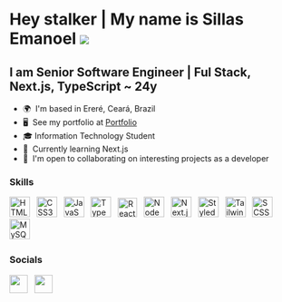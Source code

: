 Hey stalker | My name is Sillas Emanoel  ![](https://user-images.githubusercontent.com/18350557/176309783-0785949b-9127-417c-8b55-ab5a4333674e.gif)
============================================================================================================================================

I am Senior Software Engineer | Ful Stack, Next.js, TypeScript ~ 24y
--------------------------

*   🌍  I'm based in Ereré, Ceará, Brazil
*   🖥️  See my portfolio at <a target="_blank" rel="noreferrer" href='https://portfolio-ashy-six-85.vercel.app/'>Portfolio</a>
*   🎓  Information Technology Student
*   🧠  Currently learning Next.js
*   🤝  I'm open to collaborating on interesting projects as a developer

### Skills

<p align="left">
<a href="https://developer.mozilla.org/en-US/docs/Glossary/HTML5" target="_blank" rel="noreferrer"><img src="https://img.icons8.com/?size=144&id=20909&format=png" width="36" height="36" alt="HTML5" /></a>
&nbsp;
<a href="https://www.w3.org/TR/CSS/#css" target="_blank" rel="noreferrer"><img src="https://img.icons8.com/?size=144&id=21278&format=png" width="36" height="36" alt="CSS3" /></a>
&nbsp;
<a href="https://developer.mozilla.org/en-US/docs/Web/JavaScript" target="_blank" rel="noreferrer"><img src="https://img.icons8.com/?size=144&id=108784&format=png" width="36" height="36" alt="JavaScript" /></a>
&nbsp;
<a href="https://www.typescriptlang.org/" target="_blank" rel="noreferrer"><img src="https://img.icons8.com/?size=144&id=uJM6fQYqDaZK&format=png" width="36" height="36" alt="TypeScript" /></a>
&nbsp;
<a href="https://reactjs.org/" target="_blank" rel="noreferrer"><img src="https://img.icons8.com/?size=96&id=asWSSTBrDlTW&format=png" width="34" height="34" alt="React" /></a>
&nbsp;
<a href="https://nodejs.org/en" target="_blank" rel="noreferrer"><img src="https://img.icons8.com/?size=144&id=hsPbhkOH4FMe&format=png" width="36" height="36" alt="NodeJS" /></a>
&nbsp;
<a href="https://nextjs.org" rel="noreferrer"><img src="https://img.icons8.com/?size=144&id=yUdJlcKanVbh&format=png" width="36" height="36" alt="Next.js" /></a>
&nbsp;
<a href="https://styled-components.com/" target="_blank" rel="noreferrer"><img src="https://img.icons8.com/?size=512&id=ttxR7mXaDvqS&format=png" width="36" height="36" alt="Styled Components" /></a>
&nbsp;
<a href="https://tailwindcss.com/" target="_blank" rel="noreferrer"><img src="https://img.icons8.com/?size=512&id=4PiNHtUJVbLs&format=png" width="36" height="36" alt="Tailwind CSS" /></a>
&nbsp;
<a href="https://sass-lang.com/" target="_blank" rel="noreferrer"><img src="https://img.icons8.com/?size=512&id=vEiU8UeAmv0x&format=png" width="36" height="36" alt="SCSS" /></a>
&nbsp;
<a href="https://dev.mysql.com/doc/" rel="noreferrer"><img src="https://img.icons8.com/?size=80&id=rgPSE6nAB766&format=png" width="36" height="36" alt="MySQL" /></a>
&nbsp;


### Socials

<p align="left"> 
<a href="https://www.linkedin.com/in/sillas-emanoel-656478218/" target="_blank" rel="noreferrer"><img src="https://img.icons8.com/?size=144&id=13930&format=png" width="32" height="32" /></a>
&nbsp;
<a href="https://www.instagram.com/silsdev/" target="_blank" rel="noreferrer"><img src="https://img.icons8.com/?size=144&id=Xy10Jcu1L2Su&format=png" width="32" height="32" /></a>
</p>

